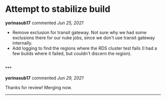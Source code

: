 # Attempt to stabilize build

**yorinasub17** commented *Jun 25, 2021*

- Remove exclusion for transit gateway. Not sure why we had some exclusions there for our nuke jobs, since we don't use transit gateway internally.
- Add logging to find the regions where the RDS cluster test fails (I had a few builds where it failed, but couldn't discern the region).
<br />
***


**yorinasub17** commented *Jun 29, 2021*

Thanks for review! Merging now.
***

